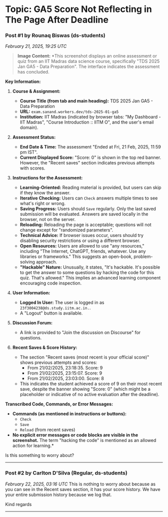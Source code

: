 # Topic: GA5 Score Not Reflecting in The Page After Deadline

### Post #1 by **Rounaq Biswas** (ds-students)
*February 21, 2025, 19:25 UTC*


> **Image Content:** *This screenshot displays an online assessment or quiz from an IIT Madras data science course, specifically "TDS 2025 Jan GA5 - Data Preparation". The interface indicates the assessment has concluded.

**Key Information:**

1.  **Course & Assignment:**
    *   **Course Title (from tab and main heading):** TDS 2025 Jan GA5 - Data Preparation
    *   **URL:** `exam.sanand.workers.dev/tds-2025-01-ga5`
    *   **Institution:** IIT Madras (indicated by browser tabs: "My Dashboard - IIT Madras", "Course Introduction :: IITM O", and the user's email domain).

2.  **Assessment Status:**
    *   **End Date & Time:** The assessment "Ended at Fri, 21 Feb, 2025, 11:59 pm IST".
    *   **Current Displayed Score:** "Score: 0" is shown in the top red banner. However, the "Recent saves" section indicates previous attempts with scores.

3.  **Instructions for the Assessment:**
    *   **Learning-Oriented:** Reading material is provided, but users can skip if they know the answer.
    *   **Iterative Checking:** Users can `Check` answers multiple times to see what's right or wrong.
    *   **Saving Progress:** Users should `Save` regularly. Only the last saved submission will be evaluated. Answers are saved locally in the browser, not on the server.
    *   **Reloading:** Reloading the page is acceptable; questions will not change except for "randomized parameters".
    *   **Technical Advice:** If browser issues occur, users should try disabling security restrictions or using a different browser.
    *   **Open Resources:** Users are allowed to use "any resources," including "The Internet, ChatGPT, friends, whatever. Use any libraries or frameworks." This suggests an open-book, problem-solving approach.
    *   **"Hackable" Nature:** Unusually, it states, "It's hackable. It's possible to get the answer to some questions by hacking the code for this quiz. That's allowed." This implies an advanced learning component encouraging code inspection.

4.  **User Information:**
    *   **Logged In User:** The user is logged in as `23f3004238@ds.study.iitm.ac.in.`.
    *   A "Logout" button is available.

5.  **Discussion Forum:**
    *   A link is provided to "Join the discussion on Discourse" for questions.

6.  **Recent Saves & Score History:**
    *   The section "Recent saves (most recent is your official score)" shows previous attempts and scores:
        *   From 21/02/2025, 23:18:35. Score: 9
        *   From 21/02/2025, 23:15:07. Score: 9
        *   From 21/02/2025, 23:03:00. Score: 8
    *   This indicates the student achieved a score of 9 on their most recent save, despite the banner showing "Score: 0" (which might be a placeholder or indicative of no active evaluation after the deadline).

**Transcribed Code, Commands, or Error Messages:**

*   **Commands (as mentioned in instructions or buttons):**
    *   `Check`
    *   `Save`
    *   `Reload` (from recent saves)
*   **No explicit error messages or code blocks are visible in the screenshot.** The term "hacking the code" is mentioned as an allowed action for learning.*



Is this something to worry about?

---

### Post #2 by **Carlton D'Silva** (Regular, ds-students)
*February 22, 2025, 03:16 UTC*
This is nothing to worry about because as you can see in the Recent saves section, it has your score history. We have your entire submission history because we log that.

Kind regards

---
